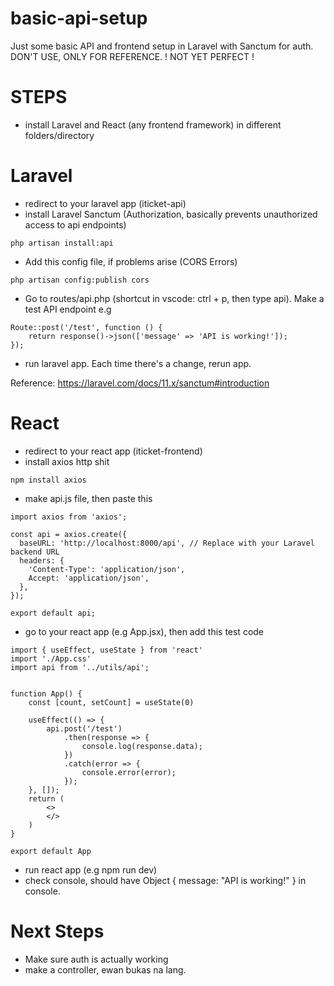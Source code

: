 # basic-api-setup
Just some basic API and frontend setup in Laravel with Sanctum for auth. DON'T USE, ONLY FOR REFERENCE.
! NOT YET PERFECT !

# STEPS
- install Laravel and React (any frontend framework) in different folders/directory

# Laravel 
- redirect to your laravel app (iticket-api)
- install Laravel Sanctum (Authorization, basically prevents unauthorized access to api endpoints)
```
php artisan install:api
```
- Add this config file, if problems arise (CORS Errors)
```
php artisan config:publish cors
```
- Go to routes/api.php (shortcut in vscode: ctrl + p, then type api). Make a test API endpoint e.g
```
Route::post('/test', function () {
    return response()->json(['message' => 'API is working!']);
});
```
- run laravel app. Each time there's a change, rerun app.

Reference: https://laravel.com/docs/11.x/sanctum#introduction

# React
- redirect to your react app (iticket-frontend)
- install axios http shit
```
npm install axios
```
- make api.js file, then paste this 
```
import axios from 'axios';

const api = axios.create({
  baseURL: 'http://localhost:8000/api', // Replace with your Laravel backend URL
  headers: {
    'Content-Type': 'application/json',
    Accept: 'application/json',
  },
});

export default api;
```
- go to your react app (e.g App.jsx), then add this test code
```
import { useEffect, useState } from 'react'
import './App.css'
import api from '../utils/api';


function App() {
    const [count, setCount] = useState(0)

    useEffect(() => {
        api.post('/test')
            .then(response => {
                console.log(response.data);
            })
            .catch(error => {
                console.error(error);
            });
    }, []);
    return (
        <>
        </>
    )
}

export default App
```
- run react app (e.g npm run dev)
- check console, should have Object { message: "API is working!" } in console.
  
# Next Steps
- Make sure auth is actually working
- make a controller, ewan bukas na lang.
